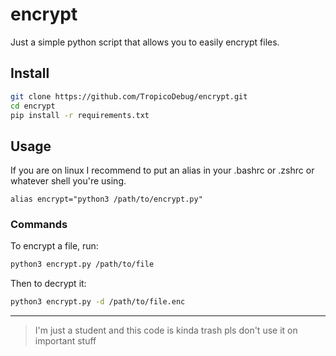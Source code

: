 # encrypt
Just a simple python script that allows you to easily encrypt files.
## Install
```bash
git clone https://github.com/TropicoDebug/encrypt.git
cd encrypt
pip install -r requirements.txt
```
## Usage
If you are on linux I recommend to put an alias in your .bashrc or .zshrc or whatever shell you're using.
```
alias encrypt="python3 /path/to/encrypt.py"
```
### Commands
To encrypt a file, run:
```bash
python3 encrypt.py /path/to/file
```

Then to decrypt it:
```bash
python3 encrypt.py -d /path/to/file.enc
```
---
> I'm just a student and this code is kinda trash pls don't use it on important stuff
